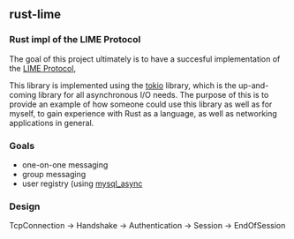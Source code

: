 rust-lime
----------------

### Rust impl of the LIME Protocol
The goal of this project ultimately is to have a succesful implementation of the [LIME Protocol](http://limeprotocol.org/),

This library is implemented using the [tokio](https://tokio.rs/) library, which is the up-and-coming library for all
asynchronous I/O needs. The purpose of this is to provide an example of how someone could use this library as well as for
myself, to gain experience with Rust as a language, as well as networking applications in general.

### Goals
- one-on-one messaging
- group messaging
- user registry (using [mysql_async](https://github.com/blackbeam/mysql_async)

### Design

TcpConnection -> Handshake -> Authentication -> Session -> EndOfSession

